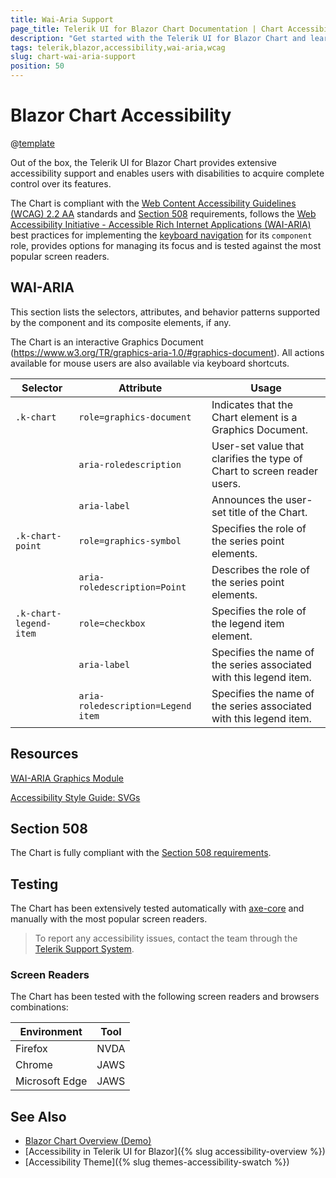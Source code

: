 ```yaml
---
title: Wai-Aria Support
page_title: Telerik UI for Blazor Chart Documentation | Chart Accessibility
description: "Get started with the Telerik UI for Blazor Chart and learn about its accessibility support for WAI-ARIA, Section 508, and WCAG 2.2."
tags: telerik,blazor,accessibility,wai-aria,wcag
slug: chart-wai-aria-support 
position: 50 
---
```


# Blazor Chart Accessibility

@[template](/_contentTemplates/common/parameters-table-styles.md#table-layout)



Out of the box, the Telerik UI for Blazor Chart provides extensive accessibility support and enables users with disabilities to acquire complete control over its features.


The Chart is compliant with the [Web Content Accessibility Guidelines (WCAG) 2.2 AA](https://www.w3.org/TR/WCAG22/) standards and [Section 508](http://www.section508.gov/) requirements, follows the [Web Accessibility Initiative - Accessible Rich Internet Applications (WAI-ARIA)](https://www.w3.org/WAI/ARIA/apg/) best practices for implementing the [keyboard navigation](#keyboard-navigation) for its `component` role, provides options for managing its focus and is tested against the most popular screen readers.

## WAI-ARIA


This section lists the selectors, attributes, and behavior patterns supported by the component and its composite elements, if any.


The Chart is an interactive Graphics Document (https://www.w3.org/TR/graphics-aria-1.0/#graphics-document). All actions available for mouse users are also available via keyboard shortcuts.

| Selector | Attribute | Usage |
| -------- | --------- | ----- |
| `.k-chart` | `role=graphics-document` | Indicates that the Chart element is a Graphics Document. |
|  | `aria-roledescription` | User-set value that clarifies the type of Chart to screen reader users. |
|  | `aria-label` | Announces the user-set title of the Chart. |
| `.k-chart-point` | `role=graphics-symbol` | Specifies the role of the series point elements. |
|  | `aria-roledescription=Point` | Describes the role of the series point elements. |
| `.k-chart-legend-item` | `role=checkbox` | Specifies the role of the legend item element. |
|  | `aria-label` | Specifies the name of the series associated with this legend item. |
|  | `aria-roledescription=Legend item` | Specifies the name of the series associated with this legend item. |

## Resources

[WAI-ARIA Graphics Module](https://www.w3.org/TR/graphics-aria-1.0/)

[Accessibility Style Guide: SVGs](https://a11y-style-guide.com/style-guide/section-media.html#kssref-media-svgs)

## Section 508


The Chart is fully compliant with the [Section 508 requirements](http://www.section508.gov/).

## Testing


The Chart has been extensively tested automatically with [axe-core](https://github.com/dequelabs/axe-core) and manually with the most popular screen readers.

> To report any accessibility issues, contact the team through the [Telerik Support System](https://www.telerik.com/account/support-center).

### Screen Readers


The Chart has been tested with the following screen readers and browsers combinations:

| Environment | Tool |
| ----------- | ---- |
| Firefox | NVDA |
| Chrome | JAWS |
| Microsoft Edge | JAWS |



## See Also

* [Blazor Chart Overview (Demo)](https://demos.telerik.com/blazor-ui/chart/overview)
* [Accessibility in Telerik UI for Blazor]({% slug accessibility-overview %})
* [Accessibility Theme]({% slug themes-accessibility-swatch %})